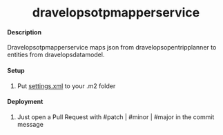 <h1 align="center">dravelopsotpmapperservice</h1>

#### Description
Dravelopsotpmapperservice maps json from dravelopsopentripplanner to entities from dravelopsdatamodel.

#### Setup
1. Put [settings.xml](https://github.com/blackforestsolutions/dravelopsdocumentation/tree/master/InstallationFiles) to your .m2 folder

#### Deployment
1. Just open a Pull Request with #patch | #minor | #major in the commit message